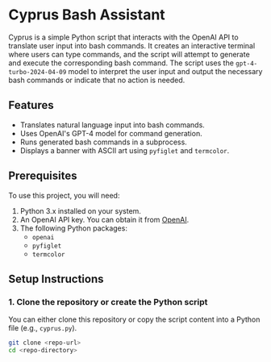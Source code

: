 # Cyprus Bash Assistant

Cyprus is a simple Python script that interacts with the OpenAI API to translate user input into bash commands. It creates an interactive terminal where users can type commands, and the script will attempt to generate and execute the corresponding bash command. The script uses the `gpt-4-turbo-2024-04-09` model to interpret the user input and output the necessary bash commands or indicate that no action is needed.

## Features

- Translates natural language input into bash commands.
- Uses OpenAI's GPT-4 model for command generation.
- Runs generated bash commands in a subprocess.
- Displays a banner with ASCII art using `pyfiglet` and `termcolor`.
  
## Prerequisites

To use this project, you will need:

1. Python 3.x installed on your system.
2. An OpenAI API key. You can obtain it from [OpenAI](https://platform.openai.com/account/api-keys).
3. The following Python packages:
    - `openai`
    - `pyfiglet`
    - `termcolor`

## Setup Instructions

### 1. Clone the repository or create the Python script

You can either clone this repository or copy the script content into a Python file (e.g., `cyprus.py`).

```bash
git clone <repo-url>
cd <repo-directory>
